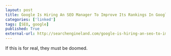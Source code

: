 ```yaml
---
layout: post
title: Google Is Hiring An SEO Manager To Improve Its Rankings In Google
categories: ['linked']
tags: [SEO, google]
published: True
external-url: http://searchengineland.com/google-is-hiring-an-seo-to-improve-their-ranking-in-google-225320
---
```


If this is for real, they must be doomed. 

